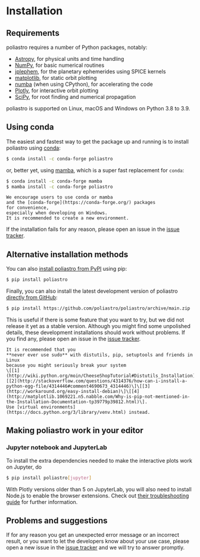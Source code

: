 # Installation

## Requirements

poliastro requires a number of Python packages, notably:

- [Astropy](https://www.astropy.org/), for physical units and time handling
- [NumPy](https://numpy.org/), for basic numerical routines
- [jplephem](https://pypi.org/project/jplephem/), for the planetary ephemerides using SPICE kernels
- [matplotlib](https://matplotlib.org/), for static orbit plotting
- [numba](https://numba.pydata.org/) (when using CPython), for accelerating the code
- [Plotly](https://plotly.com/), for interactive orbit plotting
- [SciPy](https://www.scipy.org/), for root finding and numerical propagation

poliastro is supported on Linux, macOS and Windows on Python 3.8 to 3.9.

## Using conda

The easiest and fastest way to get the package up and running is to
install poliastro using [conda](https://conda.io/docs/):

```bash
$ conda install -c conda-forge poliastro
```

or, better yet, using [mamba](https://mamba.readthedocs.io/),
which is a super fast replacement for `conda`:

```bash
$ conda install -c conda-forge mamba
$ mamba install -c conda-forge poliastro
```

```{note}
We encourage users to use conda or mamba
and the [conda-forge](https://conda-forge.org/) packages
for convenience,
especially when developing on Windows.
It is recommended to create a new environment.
```

If the installation fails for any reason, please open an issue in the
[issue tracker](https://github.com/poliastro/poliastro/issues).

## Alternative installation methods

You can also [install poliastro from PyPI](https://pypi.python.org/pypi/poliastro/) using pip:

```bash
$ pip install poliastro
```

Finally, you can also install the latest development version of poliastro
[directly from GitHub](http://github.com/poliastro/poliastro):

```bash
$ pip install https://github.com/poliastro/poliastro/archive/main.zip
```

This is useful if there is some feature that you want to try,
but we did not release it yet as a stable version.
Although you might find some unpolished details,
these development installations should work without problems.
If you find any, please open an issue in the [issue tracker](https://github.com/poliastro/poliastro/issues).

```{warning}
It is recommended that you
**never ever use sudo** with distutils, pip, setuptools and friends in Linux
because you might seriously break your system
\[[1](http://wiki.python.org/moin/CheeseShopTutorial#Distutils_Installation)\]\[[2](http://stackoverflow.com/questions/4314376/how-can-i-install-a-python-egg-file/4314446#comment4690673_4314446)\]\[[3](http://workaround.org/easy-install-debian)\]\[[4](http://matplotlib.1069221.n5.nabble.com/Why-is-pip-not-mentioned-in-the-Installation-Documentation-tp39779p39812.html)\].
Use [virtual environments](https://docs.python.org/3/library/venv.html) instead.
```

## Making poliastro work in your editor

### Jupyter notebook and JupyterLab

To install the extra dependencies needed to make the interactive plots work on Jupyter, do

```bash
$ pip install poliastro[jupyter]
```

With Plotly versions older than 5 on JupyterLab,
you will also need to install Node.js
to enable the browser extensions.
Check out [their troubleshooting guide](https://plotly.com/python/troubleshooting/#jupyterlab-problems)
for further information.

## Problems and suggestions

If for any reason you get an unexpected error message or an incorrect result,
or you want to let the developers know about your use case,
please open a new issue in the [issue tracker](https://github.com/poliastro/poliastro/issues)
and we will try to answer promptly.
